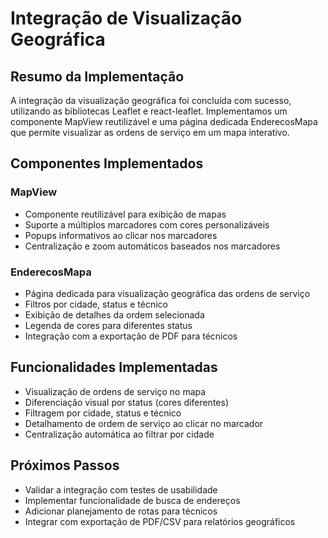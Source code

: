 # Integração de Visualização Geográfica

## Resumo da Implementação
A integração da visualização geográfica foi concluída com sucesso, utilizando as bibliotecas Leaflet e react-leaflet. Implementamos um componente MapView reutilizável e uma página dedicada EnderecosMapa que permite visualizar as ordens de serviço em um mapa interativo.

## Componentes Implementados

### MapView
- Componente reutilizável para exibição de mapas
- Suporte a múltiplos marcadores com cores personalizáveis
- Popups informativos ao clicar nos marcadores
- Centralização e zoom automáticos baseados nos marcadores

### EnderecosMapa
- Página dedicada para visualização geográfica das ordens de serviço
- Filtros por cidade, status e técnico
- Exibição de detalhes da ordem selecionada
- Legenda de cores para diferentes status
- Integração com a exportação de PDF para técnicos

## Funcionalidades Implementadas
- Visualização de ordens de serviço no mapa
- Diferenciação visual por status (cores diferentes)
- Filtragem por cidade, status e técnico
- Detalhamento de ordem de serviço ao clicar no marcador
- Centralização automática ao filtrar por cidade

## Próximos Passos
- Validar a integração com testes de usabilidade
- Implementar funcionalidade de busca de endereços
- Adicionar planejamento de rotas para técnicos
- Integrar com exportação de PDF/CSV para relatórios geográficos
